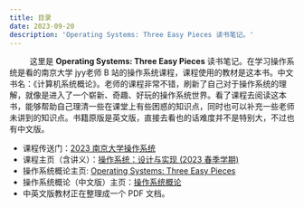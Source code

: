 ```yaml
---
title: 目录
date: 2023-09-20
description: 'Operating Systems: Three Easy Pieces 读书笔记。'
---
```


$\hspace{2em}$ 这里是 **Operating Systems: Three Easy Pieces** 读书笔记。在学习操作系统是看的南京大学 jyy老师 B 站的操作系统课程，课程使用的教材是这本书。中文书名：《计算机系统概论》。老师的课程非常不错，刷新了自己对于操作系统的理解，就像是进入了一个崭新、奇趣、好玩的操作系统世界。看了课程去阅读这本书，能够帮助自己理清一些在课堂上有些困惑的知识点，同时也可以补充一些老师未讲到的知识点。书籍原版是英文版，直接去看也的话难度并不是特别大，不过也有中文版。

* 课程传送门：[2023 南京大学操作系统](https://www.bilibili.com/video/BV1Xx4y1V7JZ/?spm_id_from=333.999.0.0&vd_source=f3dc694c400cba8b80bb5023eb2af6dc)
* 课程主页（含讲义）：[操作系统：设计与实现 (2023 春季学期)](https://jyywiki.cn/OS/2023/)
* 操作系统概论主页: [Operating Systems: Three Easy Pieces](https://pages.cs.wisc.edu/~remzi/OSTEP/)
* 操作系统概论（中文版）主页：[操作系统概论](https://pages.cs.wisc.edu/~remzi/OSTEP/Chinese/)
* 中英文版教材正在整理成一个 PDF 文档。
